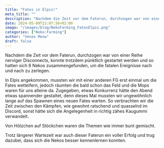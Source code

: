 ```yaml
---
title: "Fates in Elpis!"
meta_title: ""
description: "Nachdem die Zeit vor dem Faterun, durchzogen war von einer Reihe nerviger Disconnects, konnte trotzdem pünktlich gestartet werden"
date: 2024-05-09T22:07:56+02:00
image: "/images/blog/NekoFarming_FatesElpis.png"
categories: ["Neko:Farming"]
author: "Venox Meow"
draft: false
---
```


Nachdem die Zeit vor dem Faterun, durchzogen war von einer Reihe nerviger Disconnects, konnte trotzdem pünktlich gestartet werden und so hatten sich 8 Nekos zusammengefunden, um die fatalen Ereignisse nach und nach zu zerlegen.

In Elpis angekommen, mussten wir mit einer anderen FG erst einmal um die Fates wetteifern, jedoch räumten die bald schon das Feld und die Mops waren für uns alleine da. Zugegeben, etwas Konkurrenz hätte den Abend etwas spannender gestaltet, denn dieses Mal mussten wir ungewöhnlich lange auf das Spawnen eines neuen Fates warten. So verbrachten wir die Zeit zwischen den Kämpfen, wie gewohnt ratschend und quasselnd im Discord, sonst hätte sich die Angelegenheit in richtig zähes Kaugummi verwandelt.

Von Hölzchen auf Stöckchen waren die Themen wie immer bunt gemischt.

Trotz längerer Wartezeit war auch dieser Faterun ein voller Erfolg und trug dazubei, dass sich die Nekos besser kennenlernen konnten.